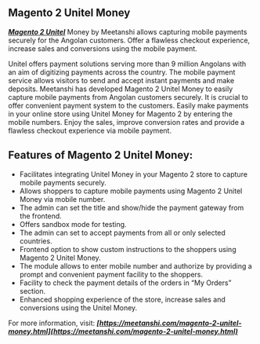 ## Magento 2 Unitel Money

***[Magento 2 Unitel](https://meetanshi.com/magento-2-unitel-money.html)*** Money by Meetanshi allows capturing mobile payments securely for the Angolan customers. Offer a flawless checkout experience, increase sales and conversions using the mobile payment.

Unitel offers payment solutions serving more than 9 million Angolans with an aim of digitizing payments across the country. The mobile payment service allows visitors to send and accept instant payments and make deposits.
 Meetanshi has developed Magento 2 Unitel Money to easily capture mobile payments from Angolan customers securely. It is crucial to offer convenient payment system to the customers.
 Easily make payments in your online store using Unitel Money for Magento 2 by entering the mobile numbers. Enjoy the sales, improve conversion rates and provide a flawless checkout experience via mobile payment.

## Features of Magento 2 Unitel Money:

* Facilitates integrating Unitel Money in your Magento 2 store to capture mobile payments securely.
* Allows shoppers to capture mobile payments using Magento 2 Unitel Money via mobile number.
* The admin can set the title and show/hide the payment gateway from the frontend.
* Offers sandbox mode for testing.
* The admin can set to accept payments from all or only selected countries.
* Frontend option to show custom instructions to the shoppers using Magento 2 Unitel Money.
* The module allows to enter mobile number and authorize by providing a prompt and convenient payment facility to the shoppers.
* Facility to check the payment details of the orders in “My Orders” section.
* Enhanced shopping experience of the store, increase sales and conversions using the Unitel Money.
 
For more information, visit: ***[https://meetanshi.com/magento-2-unitel-money.html](https://meetanshi.com/magento-2-unitel-money.html)***
 

